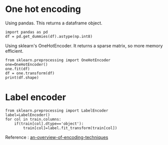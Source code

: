 # One hot encoding
Using pandas. This returns a dataframe object.
```
import pandas as pd
df = pd.get_dummies(df).astype(np.int8)
```
Using sklearn's OneHotEncoder. It returns a sparse matrix, so more 
memory efficient.
```
from sklearn.preprocessing import OneHotEncoder
one=OneHotEncoder()
one.fit(df)
df = one.transform(df)
print(df.shape)
```

# Label encoder
```
from sklearn.preprocessing import LabelEncoder
label=LabelEncoder()
for col in train.columns:
    if(train[col].dtype=='object'):
        train[col]=label.fit_transform(train[col])
```
Reference : [an-overview-of-encoding-techniques](https://www.kaggle.com/shahules/an-overview-of-encoding-techniques)